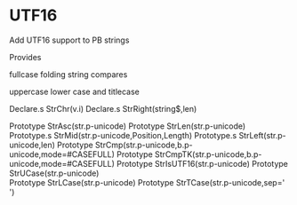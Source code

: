 # UTF16
 Add UTF16 support to PB strings

Provides 

fullcase folding string compares 

uppercase lower case and titlecase 

Declare.s   StrChr(v.i)
Declare.s   StrRight(string$,len) 
  
Prototype   StrAsc(str.p-unicode)
Prototype   StrLen(str.p-unicode) 
Prototype.s StrMid(str.p-unicode,Position,Length)
Prototype.s StrLeft(str.p-unicode,len) 
Prototype   StrCmp(str.p-unicode,b.p-unicode,mode=#CASEFULL) 
Prototype   StrCmpTK(str.p-unicode,b.p-unicode,mode=#CASEFULL) 
Prototype   StrIsUTF16(str.p-unicode) 
Prototype   StrUCase(str.p-unicode)   
Prototype   StrLCase(str.p-unicode) 
Prototype   StrTCase(str.p-unicode,sep=' ')   

